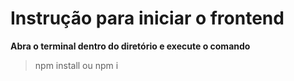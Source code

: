 # Instrução para iniciar o frontend

**Abra o terminal dentro do diretório e execute o comando**
>npm install ou npm i
